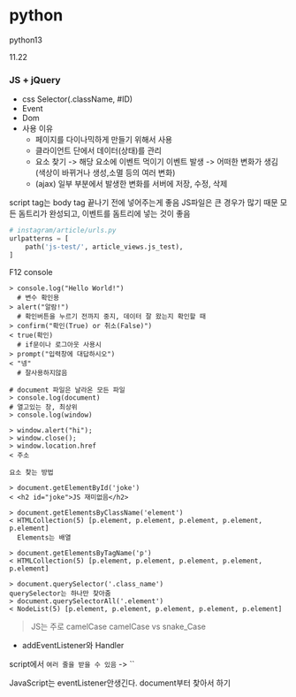 # python
python13

11.22

### JS + jQuery
* css Selector(.className, #ID)
* Event
* Dom
* 사용 이유
  * 페이지를 다이나믹하게 만들기 위해서 사용
  * 클라이언트 단에서 데이터(상태)를 관리
  * 요소 찾기 -> 해당 요소에 이벤트 먹이기
    이벤트 발생 -> 어떠한 변화가 생김(색상이 바뀌거나 생성,소멸 등의 여러 변화)
  * (ajax) 일부 부분에서 발생한 변화를 서버에 저장, 수정, 삭제


script tag는 body tag 끝나기 전에 넣어주는게 좋음
JS파일은 큰 경우가 많기 때문
모든 돔트리가 완성되고, 이벤트를 돔트리에 넣는 것이 좋음

```python
# instagram/article/urls.py
urlpatterns = [
    path('js-test/', article_views.js_test),
]

```

F12 console
```shell
> console.log("Hello World!")
  # 변수 확인용
> alert("알람!")
  # 확인버튼을 누르기 전까지 중지, 데이터 잘 왔는지 확인할 때
> confirm("확인(True) or 취소(False)")
< true(확인)
  # if문이나 로그아웃 사용시
> prompt("입력창에 대답하시오")
< "넹"
  # 잘사용하지않음

# document 파일은 날라온 모든 파일
> console.log(document)
# 열고있는 창, 최상위
> console.log(window)

> window.alert("hi");
> window.close();
> window.location.href
< 주소

```


```shell
요소 찾는 방법

> document.getElementById('joke')
< <h2 id=​"joke">​JS 재미없음​</h2>

> document.getElementsByClassName('element')
< HTMLCollection(5) [p.element, p.element, p.element, p.element, p.element]
  Elements는 배열

> document.getElementsByTagName('p')
< HTMLCollection(5) [p.element, p.element, p.element, p.element, p.element]

> document.querySelector('.class_name')
querySelector는 하나만 찾아줌
> document.querySelectorAll('.element')
< NodeList(5) [p.element, p.element, p.element, p.element, p.element]

```


> JS는 주로 camelCase
> camelCase vs snake_Case


* addEventListener와 Handler

script에서 `여러 줄을 받을 수 있음` -> ``

JavaScript는 eventListener안생긴다.
document부터 찾아서 하기